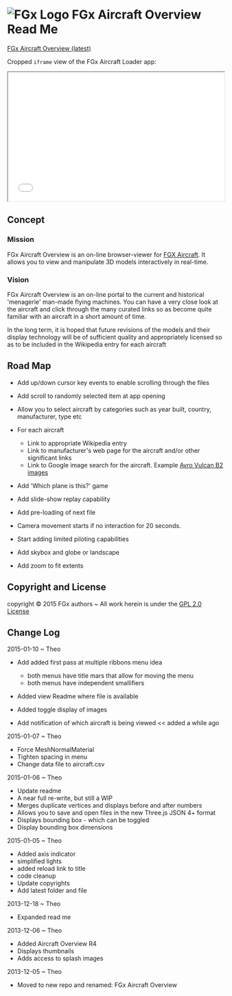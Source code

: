 ![FGx Logo]( http://fgx.github.io/images/fgx-cap-40x30.png) FGx Aircraft Overview Read Me
=========================================================================================

[FGx Aircraft Overview (latest)]( http://fgx.github.io/fgx-aircraft-overview/latest/index.html )

Cropped `iframe` view of the FGx Aircraft Loader app:
<iframe src="latest/index.html" width=100% height=300px>
There is an `iframe` here. It is not visible when viewed on github.com/fgx. To view, please go to fgx.github.io.
</iframe>

## Concept

### Mission
FGx Aircraft Overview is an on-line browser-viewer for [FGX Aircraft]( fgx.github.io/fgx-aircraft/ ). 
It allows you to view and manipulate 3D models interactively in real-time.

### Vision
FGx Aircraft Overview is an on-line portal to the current and historical 'menagerie' man-made flying machines.
You can have a very close look at the aircraft and click through the many curated links so as become quite familiar with an aircraft in a short amount of time.

In the long term, it is hoped that future revisions of the models and their display technology will be of sufficient quality and appropriately licensed so as to be included in the Wikipedia entry for each aircraft  

## <a name="roadMap"></a>Road Map

* Add up/down cursor key events to enable scrolling through the files
* Add scroll to randomly selected item at app opening
* Allow you to select aircraft by categories such as year built, country, manufacturer, type etc
* For each aircraft
	* Link to appropriate Wikipedia entry
	* Link to manufacturer's web page for the aircraft and/or other significant links
	* Link to Google image search for the aircraft. Example [Avro Vulcan B2 images]( https://www.google.com/search?q=vulcan+b2&client=firefox-a&hs=Za6&rls=org.mozilla:en-US:official&channel=fflb&source=lnms&tbm=isch&sa=X&ei=KiKyUo65OPPO2QXf-4CoBA&ved=0CAkQ_AUoAQ&biw=1846&bih=929&dpr=1 )
* Add 'Which plane is this?' game

* Add slide-show replay capability
* Add pre-loading of next file
* Camera movement starts if no interaction for 20 seconds.
* Start adding limited piloting capabilities  
* Add skybox and globe or landscape	
* Add zoom to fit extents

<!--
Two panel browser/viewer:

Left panel: scrolling view with panel for each aircraft. Each panel has thumbnail plus links to relevant external web pages. 
Perhaps there is a mouseover pop-up that display an infobox for each aircraft. The data for this panel is maintained in a CSV file

Right Panel: Viewing panel with ability to zoom, pan and rotate aircraft. Link to current aircraft model obtained from CSV file
-->

## Copyright and License
copyright &copy; 2015 FGx authors ~ All work herein is under the [GPL 2.0 License](https://github.com/fgx/fgx-aircraft/blob/gh-pages/license.md)

## Change Log

2015-01-10 ~ Theo

* Add added first pass at multiple ribbons menu idea
	* both menus have title mars that allow for moving the menu
	* both menus have independent smallifiers

* Added view Readme where file is available
* Added toggle display of images  
* Add notification of which aircraft is being viewed << added a while ago


2015-01-07 ~ Theo

* Force MeshNormalMaterial
* Tighten spacing in menu
* Change data file to aircraft.csv

2015-01-06 ~ Theo

* Update readme
* A near full re-write, but still a WIP
* Merges duplicate vertices and displays before and after numbers
* Allows you to save and open files in the new Three.js JSON 4+ format
* Displays bounding box - which can be toggled
* Display bounding box dimensions

2015-01-05 ~ Theo

* Added axis indicator
* simplified lights
* added reload link to title
* code cleanup
* Update copyrights
* Add latest folder and file



2013-12-18 ~ Theo

* Expanded read me

2013-12-06 ~ Theo

* Added Aircraft Overview R4
* Displays thumbnails
* Adds access to splash images

2013-12-05 ~ Theo

* Moved to new repo and renamed: FGx Aircraft Overview